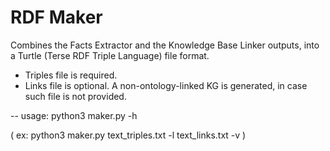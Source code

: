 # RDF Maker

Combines the Facts Extractor and the Knowledge Base Linker outputs,
into a Turtle (Terse RDF Triple Language) file format.

- Triples file is required.
- Links file is optional. A non-ontology-linked KG is generated, in
  case such file is not provided.

-- usage: python3 maker.py -h

( ex: python3 maker.py text_triples.txt -l text_links.txt -v )